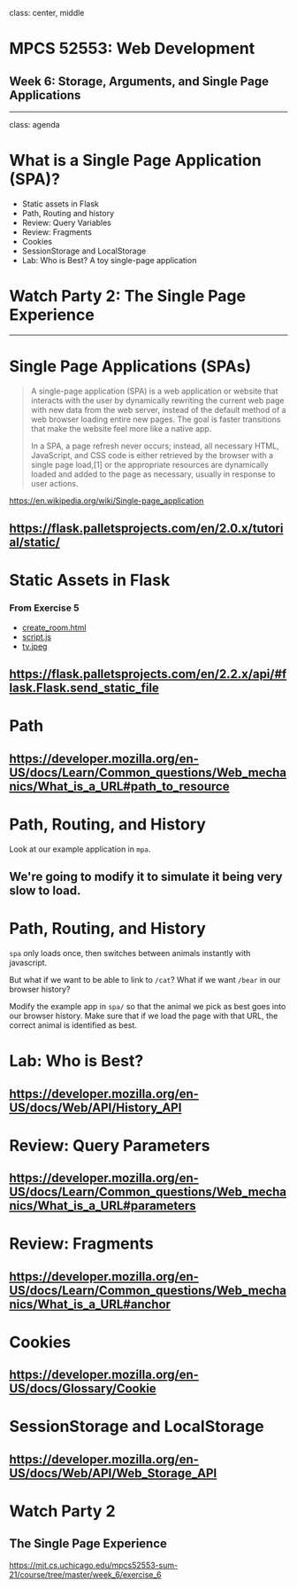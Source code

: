 class: center, middle

# MPCS 52553: Web Development

## Week 6: Storage, Arguments, and Single Page Applications

---

class: agenda

# What is a Single Page Application (SPA)?

- Static assets in Flask
- Path, Routing and history
- Review: Query Variables
- Review: Fragments
- Cookies
- SessionStorage and LocalStorage
- Lab: Who is Best? A toy single-page application

# Watch Party 2: The Single Page Experience

---

# Single Page Applications (SPAs)

> A single-page application (SPA) is a web application or website that interacts with the user by dynamically rewriting the current web page with new data from the web server, instead of the default method of a web browser loading entire new pages. The goal is faster transitions that make the website feel more like a native app.
>
> In a SPA, a page refresh never occurs; instead, all necessary HTML, JavaScript, and CSS code is either retrieved by the browser with a single page load,[1] or the appropriate resources are dynamically loaded and added to the page as necessary, usually in response to user actions.

https://en.wikipedia.org/wiki/Single-page_application

## https://flask.palletsprojects.com/en/2.0.x/tutorial/static/

# Static Assets in Flask

### From Exercise 5

- [create_room.html](https://github.com/UChicagoWebDev/exercise-5/blob/main/app.py#L80-L91)
- [script.js](https://github.com/UChicagoWebDev/exercise-5/blob/main/templates/index.html#L14)
- [tv.jpeg](https://github.com/UChicagoWebDev/exercise-5/blob/main/templates/index.html#L29)

## https://flask.palletsprojects.com/en/2.2.x/api/#flask.Flask.send_static_file

# Path

## https://developer.mozilla.org/en-US/docs/Learn/Common_questions/Web_mechanics/What_is_a_URL#path_to_resource

# Path, Routing, and History

Look at our example application in `mpa`.

## We're going to modify it to simulate it being very slow to load.

# Path, Routing, and History

`spa` only loads once, then switches between animals instantly with javascript.

But what if we want to be able to link to `/cat`? What if we want `/bear` in
our browser history?

Modify the example app in `spa/` so that the animal we pick as best goes into
our browser history. Make sure that if we load the page with that URL, the
correct animal is identified as best.

# Lab: Who is Best?

## https://developer.mozilla.org/en-US/docs/Web/API/History_API

# Review: Query Parameters

## https://developer.mozilla.org/en-US/docs/Learn/Common_questions/Web_mechanics/What_is_a_URL#parameters

# Review: Fragments

## https://developer.mozilla.org/en-US/docs/Learn/Common_questions/Web_mechanics/What_is_a_URL#anchor

# Cookies

## https://developer.mozilla.org/en-US/docs/Glossary/Cookie

# SessionStorage and LocalStorage

## https://developer.mozilla.org/en-US/docs/Web/API/Web_Storage_API

# Watch Party 2

## The Single Page Experience

https://mit.cs.uchicago.edu/mpcs52553-sum-21/course/tree/master/week_6/exercise_6

